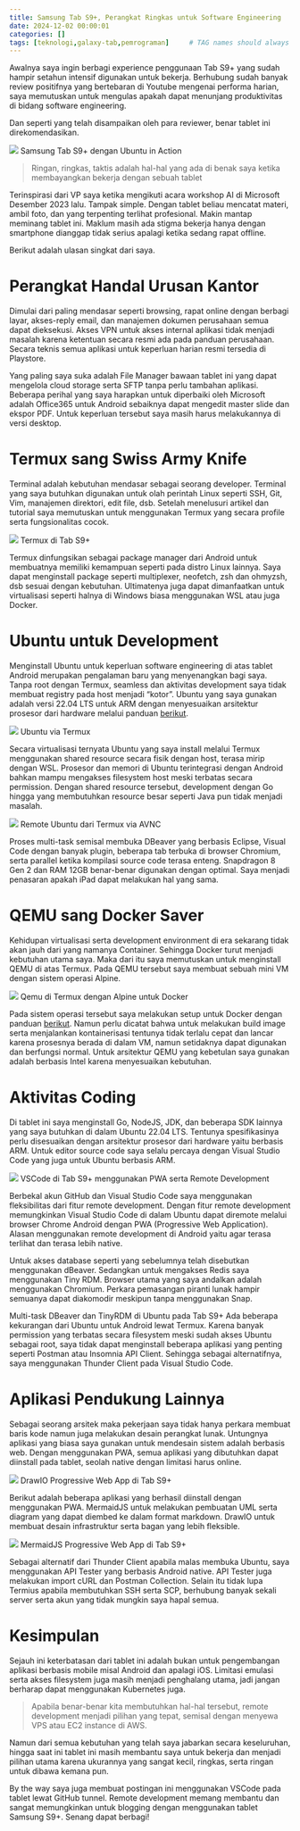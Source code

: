 ```yaml
---
title: Samsung Tab S9+, Perangkat Ringkas untuk Software Engineering
date: 2024-12-02 00:00:01
categories: []
tags: [teknologi,galaxy-tab,pemrograman]     # TAG names should always be lowercase
---
```


Awalnya saya ingin berbagi experience penggunaan Tab S9+ yang sudah hampir setahun intensif digunakan untuk bekerja. Berhubung sudah banyak review positifnya yang bertebaran di Youtube mengenai performa harian, saya memutuskan untuk mengulas apakah dapat menunjang produktivitas di bidang software engineering.

Dan seperti yang telah disampaikan oleh para reviewer, benar tablet ini direkomendasikan.

![](https://lh3.googleusercontent.com/pw/AP1GczNcN9KfVqgcn0ewDQ8i3epx0nlf-IDA_OuK4xFOIvQPIaFXiHAV1M7Xd_07tj_tNZikWBCZhnY8mPFrV-3-h_-nM8jUst6ww-3hpR8Rxw1sOREIiPaDnW198qYwXfSL7ZiUKlRqF37i6fz8Drpz86Xeqg=w2626-h1478-s-no?authuser=0)
Samsung Tab S9+ dengan Ubuntu in Action

> Ringan, ringkas, taktis adalah hal-hal yang ada di benak saya ketika membayangkan bekerja dengan sebuah tablet

Terinspirasi dari VP saya ketika mengikuti acara workshop AI di Microsoft Desember 2023 lalu. Tampak simple. Dengan tablet beliau mencatat materi, ambil foto, dan yang terpenting terlihat profesional. Makin mantap meminang tablet ini. Maklum masih ada stigma bekerja hanya dengan smartphone dianggap tidak serius apalagi ketika sedang rapat offline.

Berikut adalah ulasan singkat dari saya.

# Perangkat Handal Urusan Kantor
Dimulai dari paling mendasar seperti browsing, rapat online dengan berbagi layar, akses-reply email, dan manajemen dokumen perusahaan semua dapat dieksekusi. Akses VPN untuk akses internal aplikasi tidak menjadi masalah karena ketentuan secara resmi ada pada panduan perusahaan. Secara teknis semua aplikasi untuk keperluan harian resmi tersedia di Playstore.

Yang paling saya suka adalah File Manager bawaan tablet ini yang dapat mengelola cloud storage serta SFTP tanpa perlu tambahan aplikasi. Beberapa perihal yang saya harapkan untuk diperbaiki oleh Microsoft adalah Office365 untuk Android sebaiknya dapat mengedit master slide dan ekspor PDF. Untuk keperluan tersebut saya masih harus melakukannya di versi desktop.

# Termux sang Swiss Army Knife

Terminal adalah kebutuhan mendasar sebagai seorang developer. Terminal yang saya butuhkan digunakan untuk olah perintah Linux seperti SSH, Git, Vim, manajemen direktori, edit file, dsb. Setelah menelusuri artikel dan tutorial saya memutuskan untuk menggunakan Termux yang secara profile serta fungsionalitas cocok.

![](https://lh3.googleusercontent.com/pw/AP1GczPzux5RVZCrYUHozV9WYGBlx3Bmbv48zbGW8K5R6YhoP80lMbY7HlWJBkRVpJC-fFFdoxkiCIgZv10VJSlmuZQkYLD6uwQjLtYkN2wHsryyp4jkCIqDJJ5OAsV-AuZoyzkhwXOcue80AB165TleWMGRnA=w1400-h876-s-no?authuser=0)
Termux di Tab S9+

Termux dinfungsikan sebagai package manager dari Android untuk membuatnya memiliki kemampuan seperti pada distro Linux lainnya. Saya dapat menginstall package seperti multiplexer, neofetch, zsh dan ohmyzsh, dsb sesuai dengan kebutuhan. Ultimatenya juga dapat dimanfaatkan untuk virtualisasi seperti halnya di Windows biasa menggunakan WSL atau juga Docker.

# Ubuntu untuk Development

Menginstall Ubuntu untuk keperluan software engineering di atas tablet Android merupakan pengalaman baru yang menyenangkan bagi saya. Tanpa root dengan Termux, seamless dan aktivitas development saya tidak membuat registry pada host menjadi “kotor”. Ubuntu yang saya gunakan adalah versi 22.04 LTS untuk ARM dengan menyesuaikan arsitektur prosesor dari hardware melalui panduan [berikut](https://github.com/tuanpham-dev/termux-ubuntu).

![](https://lh3.googleusercontent.com/pw/AP1GczMTnI5KWKSEkX6E2eU0Qgr9fCLHzc13kvmn_50bLqf1lCYLM_qq6wlESMojDq-xqjjZOULajP9ElA96pluS5WWrntggyxaR1_okx-J9QpbbLmAbsYbvbnT24IDMl4qouZXCpT60YCY7V6cjIgZaRucGkQ=w2362-h1478-s-no?authuser=0)
Ubuntu via Termux

Secara virtualisasi ternyata Ubuntu yang saya install melalui Termux menggunakan shared resource secara fisik dengan host, terasa mirip dengan WSL. Prosesor dan memori di Ubuntu terintegrasi dengan Android bahkan mampu mengakses filesystem host meski terbatas secara permission. Dengan shared resource tersebut, development dengan Go hingga yang membutuhkan resource besar seperti Java pun tidak menjadi masalah.

![](https://lh3.googleusercontent.com/pw/AP1GczPCNCop4xZL66LKVSJ6rF1WBtJuRZhcaiVFBdmhtTiSn520RBMBb3dZvU5GVMfLQI_xE9ZQ9uM4qQzm5ousHJtEWJ_x2OzQql9JTuaDdqV0gW2R-SyqAjlEqHWKsoJNFVD8W1hfCMiRQDHdMqrYRLrTCA=w2362-h1478-s-no?authuser=0)
Remote Ubuntu dari Termux via AVNC

Proses multi-task semisal membuka DBeaver yang berbasis Eclipse, Visual Code dengan banyak plugin, beberapa tab terbuka di browser Chromium, serta parallel ketika kompilasi source code terasa enteng. Snapdragon 8 Gen 2 dan RAM 12GB benar-benar digunakan dengan optimal. Saya menjadi penasaran apakah iPad dapat melakukan hal yang sama.

# QEMU sang Docker Saver

Kehidupan virtualisasi serta development environment di era sekarang tidak akan jauh dari yang namanya Container. Sehingga Docker turut menjadi kebutuhan utama saya. Maka dari itu saya memutuskan untuk menginstall QEMU di atas Termux. Pada QEMU tersebut saya membuat sebuah mini VM dengan sistem operasi Alpine.

![](https://lh3.googleusercontent.com/pw/AP1GczNP9FXc4qDmoT-lgDzRVYMB9GYRTJUi7ZzcHX9j4pNeTYbbO_UqaF_-XPe13e_9q3kCV0wGLyAzDPqAK75ovvORpXiPjEfGXQC77WrYZGe8r3-76Ggf8LOjIDN7EnGsCAAwXa5hu0cBSYyOpdD_g9qa2w=w2362-h1478-s-no?authuser=0)
Qemu di Termux dengan Alpine untuk Docker

Pada sistem operasi tersebut saya melakukan setup untuk Docker dengan panduan [berikut](https://gist.github.com/oofnikj/e79aef095cd08756f7f26ed244355d62). Namun perlu dicatat bahwa untuk melakukan build image serta menjalankan kontainerisasi tentunya tidak terlalu cepat dan lancar karena prosesnya berada di dalam VM, namun setidaknya dapat digunakan dan berfungsi normal. Untuk arsitektur QEMU yang kebetulan saya gunakan adalah berbasis Intel karena menyesuaikan kebutuhan.

# Aktivitas Coding

Di tablet ini saya menginstall Go, NodeJS, JDK, dan beberapa SDK lainnya yang saya butuhkan di dalam Ubuntu 22.04 LTS. Tentunya spesifikasinya perlu disesuaikan dengan arsitektur prosesor dari hardware yaitu berbasis ARM. Untuk editor source code saya selalu percaya dengan Visual Studio Code yang juga untuk Ubuntu berbasis ARM.

![](https://lh3.googleusercontent.com/pw/AP1GczOuXD4tSOfDxVuS1hShELR3yaQtISOMW-Qk3Y0ideVns73Wij6LSA2KvSR1LMxCiLRqr1zHrGSNwe0OGhc5Q9UNaR33JnPmG776Z6FI-4IqZVFCeN6rZCs7lTOz3Zhzbu97hk5nGeP9bRuAFCfQKYU15Q=w2362-h1478-s-no?authuser=0)
VSCode di Tab S9+ menggunakan PWA serta Remote Development

Berbekal akun GitHub dan Visual Studio Code saya menggunakan fleksibilitas dari fitur remote development. Dengan fitur remote development memungkinkan Visual Studio Code di dalam Ubuntu dapat diremote melalui browser Chrome Android dengan PWA (Progressive Web Application). Alasan menggunakan remote development di Android yaitu agar terasa terlihat dan terasa lebih native.

Untuk akses database seperti yang sebelumnya telah disebutkan menggunakan dBeaver. Sedangkan untuk mengakses Redis saya menggunakan Tiny RDM. Browser utama yang saya andalkan adalah menggunakan Chromium. Perkara pemasangan piranti lunak hampir semuanya dapat diakomodir meskipun tanpa menggunakan Snap.

Multi-task DBeaver dan TinyRDM di Ubuntu pada Tab S9+
Ada beberapa kekurangan dari Ubuntu untuk Android lewat Termux. Karena banyak permission yang terbatas secara filesystem meski sudah akses Ubuntu sebagai root, saya tidak dapat menginstall beberapa aplikasi yang penting seperti Postman atau Insomnia API Client. Sehingga sebagai alternatifnya, saya menggunakan Thunder Client pada Visual Studio Code.

# Aplikasi Pendukung Lainnya

Sebagai seorang arsitek maka pekerjaan saya tidak hanya perkara membuat baris kode namun juga melakukan desain perangkat lunak. Untungnya aplikasi yang biasa saya gunakan untuk mendesain sistem adalah berbasis web. Dengan menggunakan PWA, semua aplikasi yang dibutuhkan dapat diinstall pada tablet, seolah native dengan limitasi harus online.

![](https://lh3.googleusercontent.com/pw/AP1GczOFv7FSPjpsj161Ubix8XNBaxM10dS-niUtDUHlFvm9Nk-igfU0wt--HaxFH5R24RkiDcAvz1r5w_KOlsdux0e_BGXa1uMJLXAvu7yt4BczGIi-4y67DKEztcr44vMTp__lDzVRbU3TmQWqeju5Y3l8QA=w2362-h1478-s-no?authuser=0)
DrawIO Progressive Web App di Tab S9+

Berikut adalah beberapa aplikasi yang berhasil diinstall dengan menggunakan PWA. MermaidJS untuk melakukan pembuatan UML serta diagram yang dapat diembed ke dalam format markdown. DrawIO untuk membuat desain infrastruktur serta bagan yang lebih fleksible.

![](https://lh3.googleusercontent.com/pw/AP1GczOVThXUy5tERk0006a3ffO9x2L7s8BLNOYueK45dkxEOl2KEMBKDQym8N9ypy9vE9F1_dBAu51vm9TzC0J6P0dTehDa39p2QKS410skc9bK-GzCLHRNa6yOjVkrtq67BCIT7yv_r8cJyNpAVTEravAsFg=w2362-h1478-s-no?authuser=0)
MermaidJS Progressive Web App di Tab S9+

Sebagai alternatif dari Thunder Client apabila malas membuka Ubuntu, saya menggunakan API Tester yang berbasis Android native. API Tester juga melakukan import cURL dan Postman Collection. Selain itu tidak lupa Termius apabila membutuhkan SSH serta SCP, berhubung banyak sekali server serta akun yang tidak mungkin saya hapal semua.

# Kesimpulan

Sejauh ini keterbatasan dari tablet ini adalah bukan untuk pengembangan aplikasi berbasis mobile misal Android dan apalagi iOS. Limitasi emulasi serta akses filesystem juga masih menjadi penghalang utama, jadi jangan berharap dapat menggunakan Kubernetes juga.

> Apabila benar-benar kita membutuhkan hal-hal tersebut, remote development menjadi pilihan yang tepat, semisal dengan menyewa VPS atau EC2 instance di AWS.

Namun dari semua kebutuhan yang telah saya jabarkan secara keseluruhan, hingga saat ini tablet ini masih membantu saya untuk bekerja dan menjadi pilihan utama karena ukurannya yang sangat kecil, ringkas, serta ringan untuk dibawa kemana pun.

By the way saya juga membuat postingan ini menggunakan VSCode pada tablet lewat GitHub tunnel. Remote development memang membantu dan sangat memungkinkan untuk blogging dengan menggunakan tablet Samsung S9+. Senang dapat berbagi!